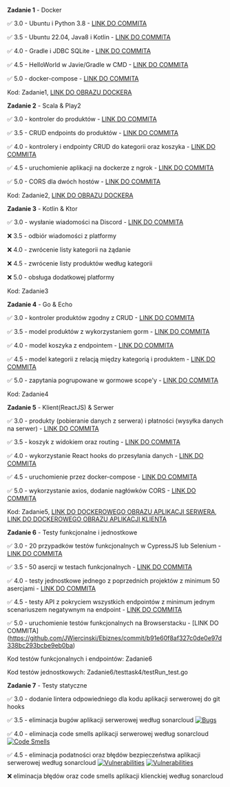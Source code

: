 **Zadanie 1** - Docker

:white_check_mark: 3.0 - Ubuntu i Python 3.8 - [LINK DO COMMITA](https://github.com/JWiercinski/Ebiznes/commit/2499ba5b079a766b8e456258680f0c184dd9eba8)

:white_check_mark: 3.5 - Ubuntu 22.04, Java8 i Kotlin - [LINK DO COMMITA](https://github.com/JWiercinski/Ebiznes/commit/32be2ebff9b166f70d6e6676620790484947ebf9)

:white_check_mark: 4.0 - Gradle i JDBC SQLite - [LINK DO COMMITA](https://github.com/JWiercinski/Ebiznes/commit/8289ae5606baf8c2027d0bc704bed839a3138f11)

:white_check_mark: 4.5 - HelloWorld w Javie/Gradle w CMD - [LINK DO COMMITA](https://github.com/JWiercinski/Ebiznes/commit/68111e3fba6c908ee316e23175a0c4bdf209780a)

:white_check_mark: 5.0 - docker-compose - [LINK DO COMMITA](https://github.com/JWiercinski/Ebiznes/commit/156180c9950a9661e00ee47d17b1b3b8d0e0f7c1)

Kod: Zadanie1, [LINK DO OBRAZU DOCKERA](https://hub.docker.com/repository/docker/jwiercinski/task1/general)

**Zadanie 2** - Scala & Play2

:white_check_mark: 3.0 - kontroler do produktów - [LINK DO COMMITA](https://github.com/JWiercinski/Ebiznes/commit/a64c325042e1e88f090eeca409caa41259ffd592)

:white_check_mark: 3.5 - CRUD endpoints do produktów - [LINK DO COMMITA](https://github.com/JWiercinski/Ebiznes/commit/754c55fddcdf8a054acc0b65ca30d89cae1ec653)

:white_check_mark: 4.0 - kontrolery i endpointy CRUD do kategorii oraz koszyka - [LINK DO COMMITA](https://github.com/JWiercinski/Ebiznes/commit/6345736e0cbea1593f6bec08d15088182bdacae5)

:white_check_mark: 4.5 - uruchomienie aplikacji na dockerze z ngrok - [LINK DO COMMITA](https://github.com/JWiercinski/Ebiznes/commit/693a069bee7057ddacec3c4178c7187ace4323d2)

:white_check_mark: 5.0 - CORS dla dwóch hostów - [LINK DO COMMITA](https://github.com/JWiercinski/Ebiznes/commit/693a069bee7057ddacec3c4178c7187ace4323d2)

Kod: Zadanie2, [LINK DO OBRAZU DOCKERA](https://hub.docker.com/repository/docker/jwiercinski/task2/general)

**Zadanie 3** - Kotlin & Ktor

:white_check_mark: 3.0 - wysłanie wiadomości na Discord - [LINK DO COMMITA](https://github.com/JWiercinski/Ebiznes/commit/07834624069a21a01ef203838627e0842afa0be1)

:x: 3.5 - odbiór wiadomości z platformy

:x: 4.0 - zwrócenie listy kategorii na żądanie

:x: 4.5 - zwrócenie listy produktów według kategorii

:x: 5.0 - obsługa dodatkowej platformy

Kod: Zadanie3

**Zadanie 4** - Go & Echo

:white_check_mark: 3.0 - kontroler produktów zgodny z CRUD - [LINK DO COMMITA](https://github.com/JWiercinski/Ebiznes/commit/61e4c41c12b8b3ce6d30712e0eccf3d3b42b7144)

:white_check_mark: 3.5 - model produktów z wykorzystaniem gorm - [LINK DO COMMITA](https://github.com/JWiercinski/Ebiznes/commit/61e4c41c12b8b3ce6d30712e0eccf3d3b42b7144)

:white_check_mark: 4.0 - model koszyka z endpointem - [LINK DO COMMITA](https://github.com/JWiercinski/Ebiznes/commit/14aad1ce929c09507db4f77a849158e1af292913)

:white_check_mark: 4.5 - model kategorii z relacją między kategorią i produktem - [LINK DO COMMITA](https://github.com/JWiercinski/Ebiznes/commit/3aaed6322c513e1bf04d64cf104a1516e754e31b)

:white_check_mark: 5.0 - zapytania pogrupowane w gormowe scope'y - [LINK DO COMMITA](https://github.com/JWiercinski/Ebiznes/commit/c0956db59c5b148dfe84032d67ee7e1b5e846c6c)
 
Kod: Zadanie4

**Zadanie 5** - Klient(ReactJS) & Serwer

:white_check_mark: 3.0 - produkty (pobieranie danych z serwera) i płatności (wysyłka danych na serwer) - [LINK DO COMMITA](https://github.com/JWiercinski/Ebiznes/commit/5d8f4c53763d305ffbce0d982979c793e32f98a7)

:white_check_mark: 3.5 - koszyk z widokiem oraz routing - [LINK DO COMMITA](https://github.com/JWiercinski/Ebiznes/commit/5baf024a0adb4cc199e4268777ee6b6a7c856a23)

:white_check_mark: 4.0 - wykorzystanie React hooks do przesyłania danych - [LINK DO COMMITA](https://github.com/JWiercinski/Ebiznes/commit/5baf024a0adb4cc199e4268777ee6b6a7c856a23)

:white_check_mark: 4.5 - uruchomienie przez docker-compose - [LINK DO COMMITA](https://github.com/JWiercinski/Ebiznes/commit/61c8e109e7d839a247fdf5fd5740145745dcd25d)

:white_check_mark: 5.0 - wykorzystanie axios, dodanie nagłówków CORS - [LINK DO COMMITA](https://github.com/JWiercinski/Ebiznes/commit/61c8e109e7d839a247fdf5fd5740145745dcd25d)

Kod: Zadanie5, [LINK DO DOCKEROWEGO OBRAZU APLIKACJI SERWERA](https://hub.docker.com/repository/docker/jwiercinski/goapp/general), [LINK DO DOCKEROWEGO OBRAZU APLIKACJI KLIENTA](https://hub.docker.com/repository/docker/jwiercinski/reactapp/general)

**Zadanie 6** - Testy funkcjonalne i jednostkowe

:white_check_mark: 3.0 - 20 przypadków testów funkcjonalnych w CypressJS lub Selenium - [LINK DO COMMITA](https://github.com/JWiercinski/Ebiznes/commit/42fc441b887365b502c82305d18ba004d5202871)

:white_check_mark: 3.5 - 50 asercji w testach funkcjonalnych - [LINK DO COMMITA](https://github.com/JWiercinski/Ebiznes/commit/42fc441b887365b502c82305d18ba004d5202871)

:white_check_mark: 4.0 - testy jednostkowe jednego z poprzednich projektów z minimum 50 asercjami - [LINK DO COMMITA](https://github.com/JWiercinski/Ebiznes/commit/9c0c1a7709cbc05b186a7335803edf9e032aae79)

:white_check_mark: 4.5 - testy API z pokryciem wszystkich endpointów z minimum jednym scenariuszem negatywnym na endpoint - [LINK DO COMMITA](https://github.com/JWiercinski/Ebiznes/commit/61d8d1e06d3ab9d8032490e42fba0392158658df)

:white_check_mark: 5.0 - uruchomienie testów funkcjonalnych na Browserstacku - [LINK DO COMMITA] (https://github.com/JWiercinski/Ebiznes/commit/b91e60f8af327c0de0e97d338bc293bcbe9eb0ba)

Kod testów funkcjonalnych i endpointów: Zadanie6

Kod testów jednostkowych: Zadanie6/testtask4/testRun_test.go

**Zadanie 7** - Testy statyczne

:white_check_mark: 3.0 - dodanie lintera odpowiedniego dla kodu aplikacji serwerowej do git hooks

:white_check_mark: 3.5 - eliminacja bugów aplikacji serwerowej według sonarcloud [![Bugs](https://sonarcloud.io/api/project_badges/measure?project=JWiercinski_sonartest&metric=bugs)](https://sonarcloud.io/summary/new_code?id=JWiercinski_sonartest)

:white_check_mark: 4.0 - eliminacja code smells aplikacji serwerowej według sonarcloud [![Code Smells](https://sonarcloud.io/api/project_badges/measure?project=JWiercinski_sonartest&metric=code_smells)](https://sonarcloud.io/summary/new_code?id=JWiercinski_sonartest)

:white_check_mark: 4.5 - eliminacja podatności oraz błędów bezpieczeństwa aplikacji serwerowej według sonarcloud [![Vulnerabilities](https://sonarcloud.io/api/project_badges/measure?project=JWiercinski_sonartest&metric=vulnerabilities)](https://sonarcloud.io/summary/new_code?id=JWiercinski_sonartest) [![Vulnerabilities](https://sonarcloud.io/api/project_badges/measure?project=JWiercinski_sonartest&metric=vulnerabilities)](https://sonarcloud.io/summary/new_code?id=JWiercinski_sonartest)

:x: eliminacja błędów oraz code smells aplikacji klienckiej według sonarcloud
